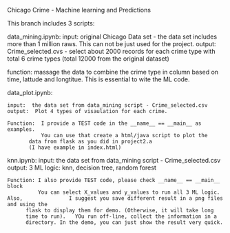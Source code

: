 Chicago Crime - Machine learning and Predictions

This branch includes 3 scripts:

data_mining.ipynb:
    input:  original Chicago Data set - the data set includes more than
            1 million raws. This can not be just used for the project.
   output:  Crime_selected.cvs - select about 2000 records for each crime type
            with total 6 crime types (total 12000 from the original dataset)

   function:  massage the data to combine the crime type in column based on 
             time, lattude and longtitue. This is essential to wite the ML code.

data_plot.ipynb:

    input:  the data set from data_mining script - Crime_selected.csv
    output:  Plot 4 types of visaulation for each crime. 

    Function:  I provide a TEST code in the __name__ == __main__ as examples.
               You can use that create a html/java script to plot the
	       data from flask as you did in project2.a
	       (I have example in index.html)


knn.ipynb:
    input:  the data set from data_mining script - Crime_selected.csv
    output:  3 ML logic:  knn, decision tree, random forest

    Function: I also provide TEST code, please check __name__ == __main__ block
              You can select X_values and y_values to run all 3 ML logic. Also,               I suggest you save different result in a png files and using the
	      flask to display them for demo. (Otherwise, it will take long
	      time to run).   YOu run off-line, collect the information in a 
	      directory. In the demo, you can just show the result very quick.

